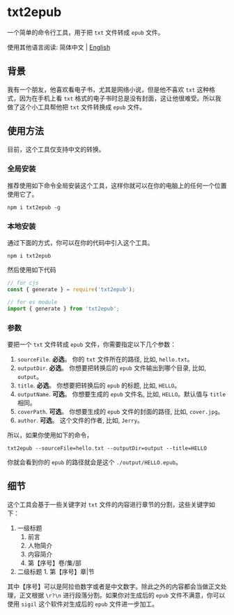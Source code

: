 # txt2epub

一个简单的命令行工具，用于把 `txt` 文件转成 `epub` 文件。

使用其他语言阅读: 简体中文 | [English](./README.md)

## 背景

我有一个朋友，他喜欢看电子书，尤其是网络小说，但是他不喜欢 `txt` 这种格式，因为在手机上看 `txt` 格式的电子书时总是没有封面，这让他很难受。所以我做了这个小工具帮他把 `txt` 文件转换成 `epub` 文件。

## 使用方法

目前，这个工具仅支持中文的转换。

### 全局安装

推荐使用如下命令全局安装这个工具，这样你就可以在你的电脑上的任何一个位置使用它了。

`npm i txt2epub -g`

### 本地安装

通过下面的方式，你可以在你的代码中引入这个工具。

`npm i txt2epub`

然后使用如下代码

```javascript
// for cjs
const { generate } = require('txt2epub');

// for es module
import { generate } from 'txt2epub';
```

### 参数

要把一个 `txt` 文件转成 `epub` 文件，你需要指定以下几个参数：

1. `sourceFile`. **必选**。 你的 `txt` 文件所在的路径, 比如, `hello.txt`。
2. `outputDir`. **必选**。 你想要把转换后的 `epub` 文件输出到哪个目录, 比如, `output`。
3. `title`. **必选**。 你想要把转换后的 `epub` 的标题, 比如, `HELLO`。
4. `outputName`. **可选**。 你想要生成的 `epub` 文件名, 比如, `HELLO`。默认值与 `title` 相同。
5. `coverPath`. **可选**。 你想要生成的 `epub` 文件的封面的路径, 比如, `cover.jpg`。
6. `author`. **可选**。 这个文件的作者, 比如, `Jerry`。

所以，如果你使用如下的命令，

`txt2epub --sourceFile=hello.txt --outputDir=output --title=HELLO`

你就会看到你的 `epub` 的路径就会是这个 `./output/HELLO.epub`。

## 细节

这个工具会基于一些关键字对 `txt` 文件的内容进行章节的分割，这些关键字如下：

1. 一级标题
   1. 前言
   2. 人物简介
   3. 内容简介
   4. 第【序号】卷/集/部
2. 二级标题 1. 第【序号】章|节

其中【序号】可以是阿拉伯数字或者是中文数字。除此之外的内容都会当做正文处理，正文根据 `\r?\n` 进行段落分割。如果你对生成后的 `epub` 文件不满意，你可以使用 `sigil` 这个软件对生成后的 `epub` 文件进一步加工。
